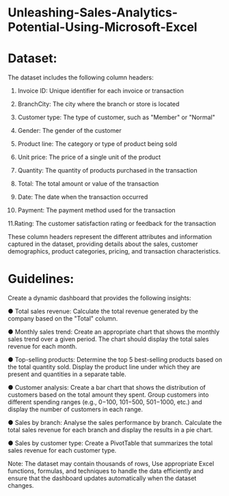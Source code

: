 # Unleashing-Sales-Analytics-Potential-Using-Microsoft-Excel

# **Dataset:**


 The dataset includes the following column headers:
 
 1. Invoice ID: Unique identifier for each invoice or transaction
    
 2. BranchCity: The city where the branch or store is located
    
 3. Customer type: The type of customer, such as "Member" or "Normal"
    
 4. Gender: The gender of the customer
    
 5. Product line: The category or type of product being sold
     
 6. Unit price: The price of a single unit of the product
     
 7. Quantity: The quantity of products purchased in the transaction
     
 8. Total: The total amount or value of the transaction
     
 9. Date: The date when the transaction occurred
     
 10. Payment: The payment method used for the transaction
     
 11.Rating: The customer satisfaction rating or feedback for the transaction
 
 These column headers represent the different attributes and information captured in the dataset, providing details about the sales, customer demographics, product categories, pricing, and transaction characteristics.

 
 # **Guidelines:**

 
 Create a dynamic dashboard that provides the following insights:
 
 ● Total sales revenue: Calculate the total revenue generated by the company based on the "Total" column.
 
 ● Monthly sales trend: Create an appropriate chart that shows the monthly sales trend over a given period. The chart should display the total sales revenue for each month.
 
 ● Top-selling products: Determine the top 5 best-selling products based on the total quantity sold. Display the product line under which they are present and quantities in a separate table.
 
 ● Customer analysis: Create a bar chart that shows the distribution of customers based on the total amount they spent. Group customers into different spending ranges (e.g., $0-$100, $101-$500, $501-$1000, etc.)
   and display the number of customers in each range.

 ● Sales by branch: Analyse the sales performance by branch. Calculate the total sales revenue for each branch and display the results in a pie chart.
 
 ● Sales by customer type: Create a PivotTable that summarizes the total sales revenue for each customer type.
 
 Note: The dataset may contain thousands of rows, Use appropriate Excel functions, formulas, and techniques to handle the data efficiently and ensure that the dashboard updates automatically when the dataset
 changes.
